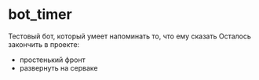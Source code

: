 # bot_timer
Тестовый бот, который умеет напоминать то, что ему сказать
Осталось закончить в проекте:
- простенький фронт
- развернуть на серваке
